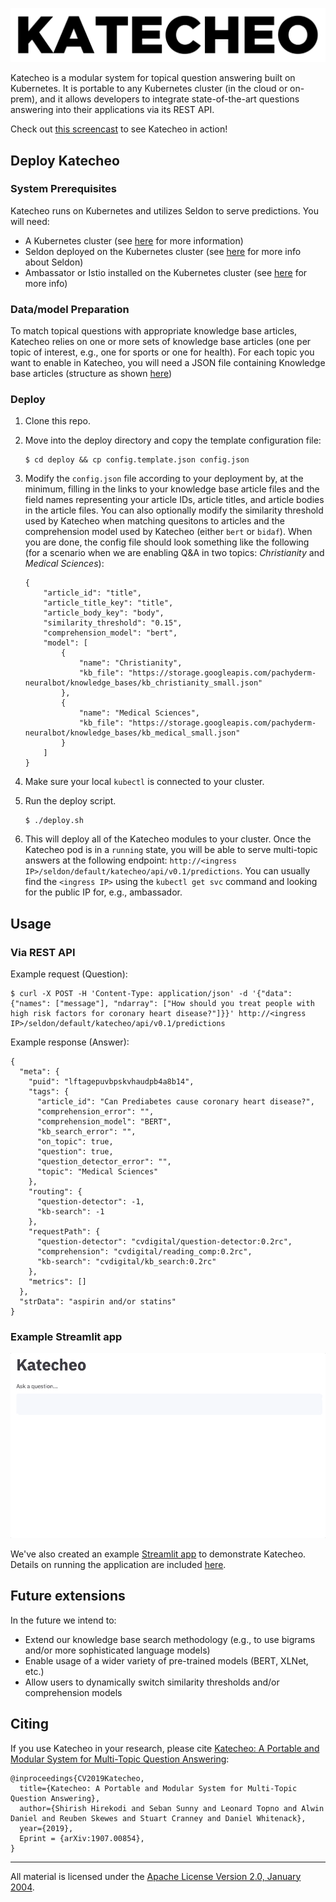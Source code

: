 ![alt text](logo.png)

Katecheo is a modular system for topical question answering built on Kubernetes. It is portable to any Kubernetes cluster (in the cloud or on-prem), and it allows developers to integrate state-of-the-art questions answering into their applications via its REST API.  

Check out [this screencast](https://youtu.be/dyhkLuq4Lo8) to see Katecheo in action!

## Deploy Katecheo

### System Prerequisites

Katecheo runs on Kubernetes and utilizes Seldon to serve predictions. You will need:

- A Kubernetes cluster (see [here](https://kubernetes.io/docs/home/) for more information)
- Seldon deployed on the Kubernetes cluster (see [here](https://docs.seldon.io/projects/seldon-core/en/latest/workflow/install.html) for more info about Seldon)
- Ambassator or Istio installed on the Kubernetes cluster (see [here](https://docs.seldon.io/projects/seldon-core/en/latest/workflow/install.html#install-an-ingress-gateway) for more info)

### Data/model Preparation

To match topical questions with appropriate knowledge base articles, Katecheo relies on one or more sets of knowledge base articles (one per topic of interest, e.g., one for sports or one for health). For each topic you want to enable in Katecheo, you will need a JSON file containing Knowledge base articles (structure as shown [here](https://storage.googleapis.com/pachyderm-neuralbot/knowledge_bases/kb_medical_small.json))

### Deploy

1. Clone this repo.

2. Move into the deploy directory and copy the template configuration file:

    ```
    $ cd deploy && cp config.template.json config.json
    ```

3. Modify the `config.json` file according to your deployment by, at the minimum, filling in the links to your knowledge base article files and the field names representing your article IDs, article titles, and article bodies in the article files. You can also optionally modify the similarity threshold used by Katecheo when matching quesitons to articles and the comprehension model used by Katecheo (either `bert` or `bidaf`). When you are done, the config file should look something like the following (for a scenario when we are enabling Q&A in two topics: _Christianity_ and _Medical Sciences_):

    ```
    {
        "article_id": "title",
        "article_title_key": "title",
        "article_body_key": "body",
        "similarity_threshold": "0.15",
        "comprehension_model": "bert",
        "model": [
            {
                "name": "Christianity",
                "kb_file": "https://storage.googleapis.com/pachyderm-neuralbot/knowledge_bases/kb_christianity_small.json"
            },
            {
                "name": "Medical Sciences",
                "kb_file": "https://storage.googleapis.com/pachyderm-neuralbot/knowledge_bases/kb_medical_small.json"
            }
        ]
    }
    ```

4. Make sure your local `kubectl` is connected to your cluster.

5. Run the deploy script.

    ```
    $ ./deploy.sh
    ```
    
6. This will deploy all of the Katecheo modules to your cluster. Once the Katecheo pod is in a `running` state, you will be able to serve multi-topic answers at the following endpoint: `http://<ingress IP>/seldon/default/katecheo/api/v0.1/predictions`. You can usually find the `<ingress IP>` using the `kubectl get svc` command and looking for the public IP for, e.g., ambassador. 

## Usage

### Via REST API 

Example request (Question):

```
$ curl -X POST -H 'Content-Type: application/json' -d '{"data": {"names": ["message"], "ndarray": ["How should you treat people with high risk factors for coronary heart disease?"]}}' http://<ingress IP>/seldon/default/katecheo/api/v0.1/predictions
```

Example response (Answer):

```
{
  "meta": {
    "puid": "lftagepuvbpskvhaudpb4a8b14",
    "tags": {
      "article_id": "Can Prediabetes cause coronary heart disease?",
      "comprehension_error": "",
      "comprehension_model": "BERT",
      "kb_search_error": "",
      "on_topic": true,
      "question": true,
      "question_detector_error": "",
      "topic": "Medical Sciences"
    },
    "routing": {
      "question-detector": -1,
      "kb-search": -1
    },
    "requestPath": {
      "question-detector": "cvdigital/question-detector:0.2rc",
      "comprehension": "cvdigital/reading_comp:0.2rc",
      "kb-search": "cvdigital/kb_search:0.2rc"
    },
    "metrics": []
  },
  "strData": "aspirin and/or statins"
}
```

### Example Streamlit app

![katecheo](katecheo.gif)

We've also created an example [Streamlit app](https://www.streamlit.io/) to demonstrate Katecheo. Details on running the application are included [here](demo).

## Future extensions

In the future we intend to:

- Extend our knowledge base search methodology (e.g., to use bigrams and/or more sophisticated language models)
- Enable usage of a wider variety of pre-trained models (BERT, XLNet, etc.)
- Allow users to dynamically switch similarity thresholds and/or comprehension models

## Citing

If you use Katecheo in your research, please cite [Katecheo: A Portable and Modular System for Multi-Topic Question
Answering](https://arxiv.org/abs/1907.00854):

```
@inproceedings{CV2019Katecheo,
  title={Katecheo: A Portable and Modular System for Multi-Topic Question Answering},
  author={Shirish Hirekodi and Seban Sunny and Leonard Topno and Alwin Daniel and Reuben Skewes and Stuart Cranney and Daniel Whitenack},
  year={2019},
  Eprint = {arXiv:1907.00854},
}
```

___
All material is licensed under the [Apache License Version 2.0, January 2004](http://www.apache.org/licenses/LICENSE-2.0).
